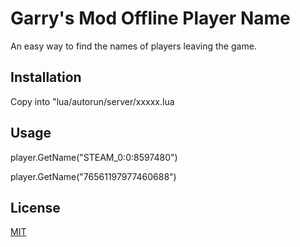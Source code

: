 # Garry's Mod Offline Player Name

An easy way to find the names of players leaving the game.

## Installation

Copy into "lua/autorun/server/xxxxx.lua

## Usage
player.GetName("STEAM_0:0:8597480")


player.GetName("76561197977460688")

## License
[MIT](https://choosealicense.com/licenses/mit/)
